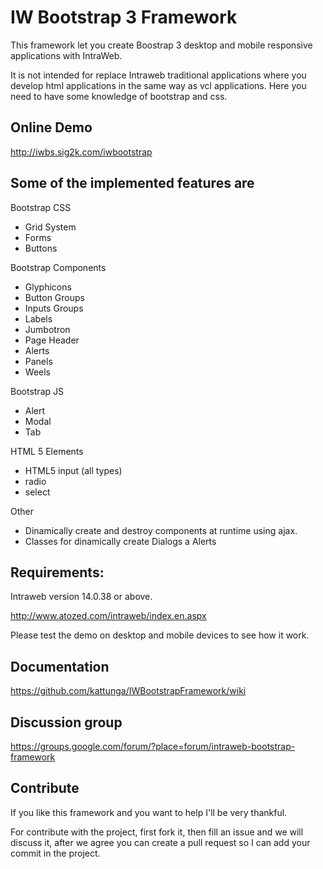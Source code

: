 # IW Bootstrap 3 Framework

This framework let you create Boostrap 3 desktop and mobile responsive applications with IntraWeb.

It is not intended for replace Intraweb traditional applications where you develop html applications in the same way as vcl applications.
Here you need to have some knowledge of bootstrap and css.

## Online Demo

http://iwbs.sig2k.com/iwbootstrap

## Some of the implemented features are

Bootstrap CSS
* Grid System
* Forms
* Buttons

Bootstrap Components
* Glyphicons
* Button Groups
* Inputs Groups
* Labels
* Jumbotron
* Page Header
* Alerts
* Panels
* Weels

Bootstrap JS
* Alert
* Modal
* Tab

HTML 5 Elements
* HTML5 input (all types)
* radio
* select

Other
* Dinamically create and destroy components at runtime using ajax.
* Classes for dinamically create Dialogs a Alerts

## Requirements:

Intraweb version 14.0.38 or above.

http://www.atozed.com/intraweb/index.en.aspx

Please test the demo on desktop and mobile devices to see how it work.

## Documentation

https://github.com/kattunga/IWBootstrapFramework/wiki

## Discussion group

https://groups.google.com/forum/?place=forum/intraweb-bootstrap-framework

## Contribute

If you like this framework and you want to help I'll be very thankful.

For contribute with the project, first fork it, then fill an issue and we will discuss it, after we agree you can create a pull request so I can add your commit in the project.
